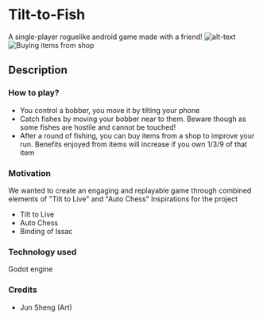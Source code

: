 # Tilt-to-Fish

A single-player roguelike android game made with a friend!
![alt-text](https://github.com/sleepy-pan-da/Tilt-to-Fish/blob/0f34e92fe435f73f7d9674773320b5a5ddc3f2fe/Assets/Gifs/Tilt%20to%20Fish!_demo.gif)
![Buying items from shop](https://github.com/sleepy-pan-da/Tilt-to-Fish/blob/faf9bcde465f028a32eced264ce6c1dc46b6c8c3/Assets/Gifs/Tilt%20to%20Fish!_demo2.gif)

## Description
### How to play?
- You control a bobber, you move it by tilting your phone
- Catch fishes by moving your bobber near to them. Beware though as some fishes are hostile and cannot be touched!
- After a round of fishing, you can buy items from a shop to improve your run. Benefits enjoyed from items will increase if you own 1/3/9 of that item

### Motivation
We wanted to create an engaging and replayable game through combined elements of "Tilt to Live" and "Auto Chess"
Inspirations for the project
- Tilt to Live
- Auto Chess
- Binding of Issac

### Technology used
Godot engine

### Credits
- Jun Sheng (Art)
